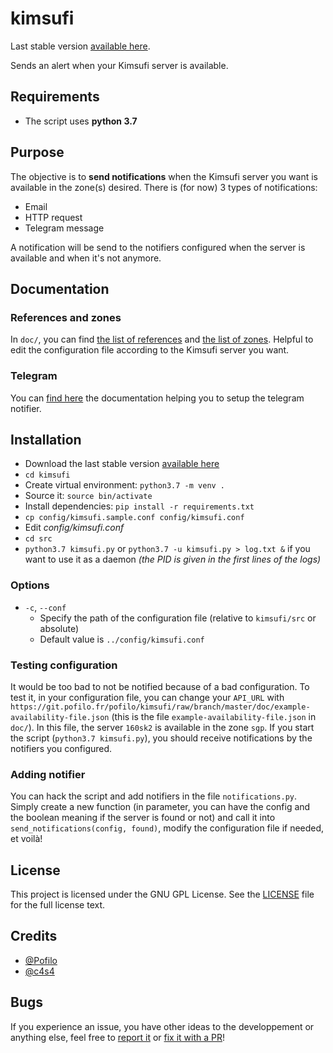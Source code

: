 # kimsufi
Last stable version [available here](https://git.pofilo.fr/pofilo/kimsufi/releases).

Sends an alert when your Kimsufi server is available.

## Requirements

+ The script uses **python 3.7**

## Purpose

The objective is to **send notifications** when the Kimsufi server you want is available in the zone(s) desired.
There is (for now) 3 types of notifications:
+ Email
+ HTTP request
+ Telegram message

A notification will be send to the notifiers configured when the server is available and when it's not anymore.

## Documentation

### References and zones

In `doc/`, you can find [the list of references](https://git.pofilo.fr/pofilo/kimsufi/src/branch/master/doc/list-references.md) and [the list of zones](https://git.pofilo.fr/pofilo/kimsufi/src/branch/master/doc/list-zones.md). Helpful to edit the configuration file according to the Kimsufi server you want.

### Telegram

You can [find here](https://git.pofilo.fr/pofilo/kimsufi/src/branch/master/doc/notice-telegram.md) the documentation helping you to setup the telegram notifier.

## Installation

+ Download the last stable version [available here](https://git.pofilo.fr/pofilo/kimsufi/releases)
+ `cd kimsufi`
+ Create virtual environment: `python3.7 -m venv .`
+ Source it: `source bin/activate`
+ Install dependencies: `pip install -r requirements.txt`
+ `cp config/kimsufi.sample.conf config/kimsufi.conf`
+ Edit *config/kimsufi.conf*
+ `cd src`
+ `python3.7 kimsufi.py` or `python3.7 -u kimsufi.py > log.txt &` if you want to use it as a daemon *(the PID is given in the first lines of the logs)*

### Options

+ `-c`, `--conf`
    + Specify the path of the configuration file (relative to `kimsufi/src` or absolute)
    + Default value is `../config/kimsufi.conf`

### Testing configuration

It would be too bad to not be notified because of a bad configuration.
To test it, in your configuration file, you can change your `API_URL` with `https://git.pofilo.fr/pofilo/kimsufi/raw/branch/master/doc/example-availability-file.json` (this is the file `example-availability-file.json` in `doc/`). In this file, the server `160sk2` is available in the zone `sgp`. If you start the script (`python3.7 kimsufi.py`), you should receive notifications by the notifiers you configured.

### Adding notifier

You can hack the script and add notifiers in the file `notifications.py`. Simply create a new function (in parameter, you can have the config and the boolean meaning if the server is found or not) and call it into `send_notifications(config, found)`, modify the configuration file if needed, et voilà!

## License

This project is licensed under the GNU GPL License. See the [LICENSE](https://git.pofilo.fr/pofilo/kimsufi/src/branch/master/LICENSE) file for the full license text.

## Credits

+ [@Pofilo](https://git.pofilo.fr/pofilo/)
+ [@c4s4](https://github.com/c4s4)

## Bugs

If you experience an issue, you have other ideas to the developpement or anything else, feel free to [report it](https://git.pofilo.fr/pofilo/kimsufi/issues) or  [fix it with a PR](https://git.pofilo.fr/pofilo/kimsufi/pulls)!

 